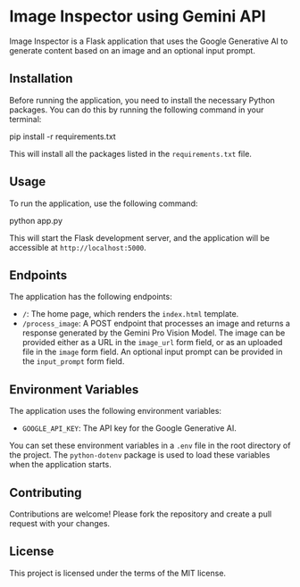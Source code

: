 # Image Inspector using Gemini API

Image Inspector is a Flask application that uses the Google Generative AI to generate content based on an image and an optional input prompt.

## Installation

Before running the application, you need to install the necessary Python packages. You can do this by running the following command in your terminal:


pip install -r requirements.txt


This will install all the packages listed in the `requirements.txt` file.

## Usage

To run the application, use the following command:


python app.py


This will start the Flask development server, and the application will be accessible at `http://localhost:5000`.

## Endpoints

The application has the following endpoints:

- `/`: The home page, which renders the `index.html` template.
- `/process_image`: A POST endpoint that processes an image and returns a response generated by the Gemini Pro Vision Model. The image can be provided either as a URL in the `image_url` form field, or as an uploaded file in the `image` form field. An optional input prompt can be provided in the `input_prompt` form field.

## Environment Variables

The application uses the following environment variables:

- `GOOGLE_API_KEY`: The API key for the Google Generative AI.

You can set these environment variables in a `.env` file in the root directory of the project. The `python-dotenv` package is used to load these variables when the application starts.

## Contributing

Contributions are welcome! Please fork the repository and create a pull request with your changes.

## License

This project is licensed under the terms of the MIT license.


